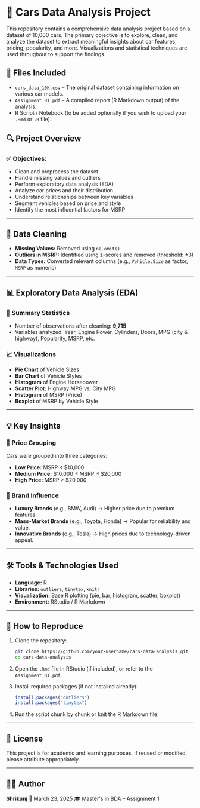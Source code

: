 # 🚗 Cars Data Analysis Project

This repository contains a comprehensive data analysis project based on a dataset of 10,000 cars. The primary objective is to explore, clean, and analyze the dataset to extract meaningful insights about car features, pricing, popularity, and more. Visualizations and statistical techniques are used throughout to support the findings.

## 📁 Files Included

* `cars_data_10K.csv` – The original dataset containing information on various car models.
* `Assignment_01.pdf` – A compiled report (R Markdown output) of the analysis.
* R Script / Notebook (to be added optionally if you wish to upload your `.Rmd` or `.R` file).

## 🔍 Project Overview

### ✅ Objectives:

* Clean and preprocess the dataset
* Handle missing values and outliers
* Perform exploratory data analysis (EDA)
* Analyze car prices and their distribution
* Understand relationships between key variables
* Segment vehicles based on price and style
* Identify the most influential factors for MSRP

---

## 🧹 Data Cleaning

* **Missing Values:** Removed using `na.omit()`
* **Outliers in MSRP:** Identified using z-scores and removed (threshold: ±3)
* **Data Types:** Converted relevant columns (e.g., `Vehicle.Size` as factor, `MSRP` as numeric)

---

## 📊 Exploratory Data Analysis (EDA)

### 📌 Summary Statistics
* Number of observations after cleaning: **9,715**
* Variables analyzed: Year, Engine Power, Cylinders, Doors, MPG (city & highway), Popularity, MSRP, etc.

### 📈 Visualizations
* **Pie Chart** of Vehicle Sizes
* **Bar Chart** of Vehicle Styles
* **Histogram** of Engine Horsepower
* **Scatter Plot**: Highway MPG vs. City MPG
* **Histogram** of MSRP (Price)
* **Boxplot** of MSRP by Vehicle Style

---

## 💡 Key Insights

### 🔹 Price Grouping

Cars were grouped into three categories:

* **Low Price:** MSRP < \$10,000
* **Medium Price:** \$10,000 ≤ MSRP ≤ \$20,000
* **High Price:** MSRP > \$20,000

### 🔹 Brand Influence

* **Luxury Brands** (e.g., BMW, Audi) → Higher price due to premium features.
* **Mass-Market Brands** (e.g., Toyota, Honda) → Popular for reliability and value.
* **Innovative Brands** (e.g., Tesla) → High prices due to technology-driven appeal.

---

## 🛠️ Tools & Technologies Used

* **Language:** R
* **Libraries:** `outliers`, `tinytex`, `knitr`
* **Visualization:** Base R plotting (pie, bar, histogram, scatter, boxplot)
* **Environment:** RStudio / R Markdown

---

## 📌 How to Reproduce

1. Clone the repository:

   ```bash
   git clone https://github.com/your-username/cars-data-analysis.git
   cd cars-data-analysis
   ```

2. Open the `.Rmd` file in RStudio (if included), or refer to the `Assignment_01.pdf`.

3. Install required packages (if not installed already):

   ```r
   install.packages("outliers")
   install.packages("tinytex")
   ```

4. Run the script chunk by chunk or knit the R Markdown file.

---

## 📄 License

This project is for academic and learning purposes. If reused or modified, please attribute appropriately.

---

## 🙋‍♂️ Author

**Shrikunj**
📅 March 23, 2025
🎓 Master's in BDA – Assignment 1




